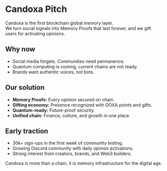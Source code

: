 # Candoxa Pitch

Candoxa is the first blockchain global memory layer.  
We turn social signals into Memory Proofs that last forever, and we gift users for activating opinions.

## Why now
- Social media forgets. Communities need permanence.
- Quantum computing is coming, current chains are not ready.
- Brands want authentic voices, not bots.

## Our solution
- **Memory Proofs:** Every opinion secured on chain.
- **Gifting economy:** Presence recognized with DOXA points and gifts.
- **Quantum-ready:** Future-proof security.
- **Unified chain:** Finance, culture, and growth in one place.

## Early traction
- 30k+ sign-ups in the first week of community testing.
- Growing Discord community with daily opinion activations.
- Strong interest from creators, brands, and Web3 builders.

Candoxa is more than a chain, it is memory infrastructure for the digital age.
